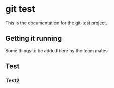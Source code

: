 # git test

This is the documentation for the git-test project.

## Getting it running

Some things to be added here by the team mates.

## Test
### Test2
